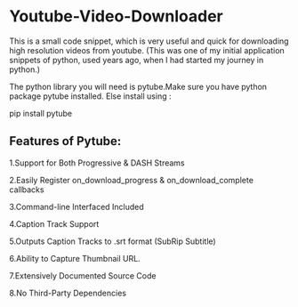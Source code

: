 # Youtube-Video-Downloader

This is a small code snippet, which is very useful and quick for downloading high resolution videos from youtube. 
(This was one of my initial application snippets of python, used years ago, when I had started my journey in python.)

The python library you will need is pytube.Make sure you have python package pytube installed.
Else install using :

pip install pytube



## Features of Pytube:

1.Support for Both Progressive & DASH Streams

2.Easily Register on_download_progress & on_download_complete callbacks

3.Command-line Interfaced Included

4.Caption Track Support

5.Outputs Caption Tracks to .srt format (SubRip Subtitle)

6.Ability to Capture Thumbnail URL.

7.Extensively Documented Source Code

8.No Third-Party Dependencies



